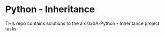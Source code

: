 Python - Inheritance
============================
THis repo contains solutions to the alx 0x0A-Python - Inheritance project tasks
